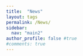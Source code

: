 ```yaml
---
title:  "News"
layout: tags
permalink: /News/
sidebar:
  nav: "main2"
author_profile: false #true
#comments: true
---
```

